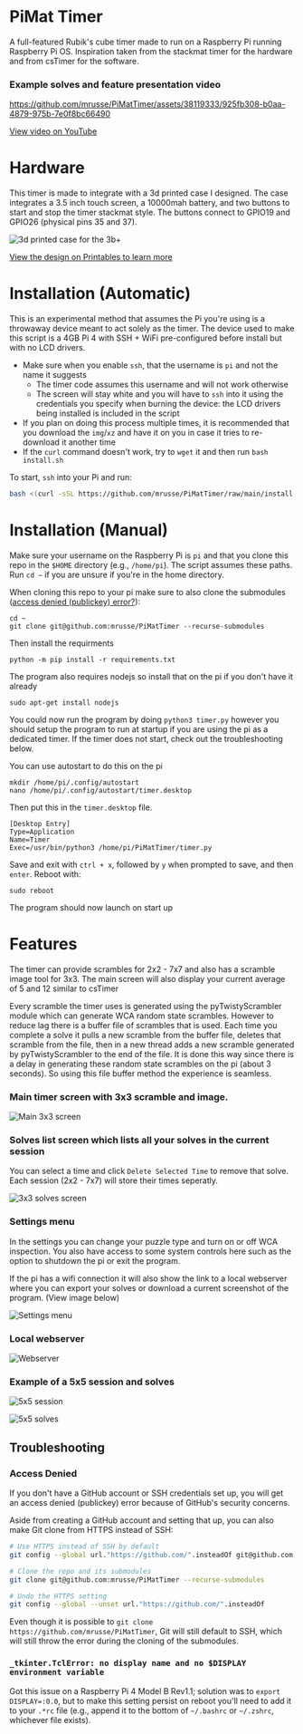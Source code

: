 # PiMat Timer
A full-featured Rubik's cube timer made to run on a Raspberry Pi running Raspberry Pi OS. Inspiration taken from the stackmat timer for the
hardware and from csTimer for the software.


### Example solves and feature presentation video 

https://github.com/mrusse/PiMatTimer/assets/38119333/925fb308-b0aa-4879-975b-7e0f8bc66490

[View video on YouTube](https://www.youtube.com/watch?v=ox_MspGBqCA)

# Hardware
This timer is made to integrate with a 3d printed case I designed. The case integrates a 3.5 inch touch screen, a 10000mah battery, and two buttons to start and stop the timer stackmat style. The buttons connect to GPIO19 and GPIO26 (physical pins 35 and 37).

![3d printed case for the 3b+](https://i.imgur.com/IAsu6mP.jpg)

[View the design on Printables to learn more](https://www.printables.com/model/240596-pimat-rubiks-cube-timer)

# Installation (Automatic)

This is an experimental method that assumes the Pi you're using is a throwaway device meant to act solely as the timer. The device used to make this script is a 4GB Pi 4 with SSH + WiFi pre-configured before install but with no LCD drivers.

- Make sure when you enable `ssh`, that the username is `pi` and not the name it suggests
  - The timer code assumes this username and will not work otherwise
  - The screen will stay white and you will have to `ssh` into it using the credentials you specify when burning the device: the LCD drivers being installed is included in the script
- If you plan on doing this process multiple times, it is recommended that you download the `img`/`xz` and have it on you in case it tries to re-download it another time
- If the `curl` command doesn't work, try to `wget` it and then run `bash install.sh`

To start, `ssh` into your Pi and run:

```bash
bash <(curl -sSL https://github.com/mrusse/PiMatTimer/raw/main/install.sh)
```

# Installation (Manual)

Make sure your username on the Raspberry Pi is `pi` and that you clone this repo in the `$HOME` directory (e.g., `/home/pi`). The script assumes these paths. Run `cd ~` if you are unsure if you're in the home directory.

When cloning this repo to your pi make sure to also clone the submodules ([access denied (publickey) error?](#access-denied)):
```
cd ~
git clone git@github.com:mrusse/PiMatTimer --recurse-submodules
```

Then install the requirments
```
python -m pip install -r requirements.txt
```

The program also requires nodejs so install that on the pi if you don't have it already
```
sudo apt-get install nodejs
```

You could now run the program by doing ```python3 timer.py``` however you should setup the program to run at startup if you are using the pi as a dedicated timer. If the timer does not start, check out the troubleshooting below.

You can use autostart to do this on the pi
```
mkdir /home/pi/.config/autostart
nano /home/pi/.config/autostart/timer.desktop
```
Then put this in the ```timer.desktop``` file.
```
[Desktop Entry]
Type=Application
Name=Timer
Exec=/usr/bin/python3 /home/pi/PiMatTimer/timer.py
```
Save and exit with ```ctrl + x```, followed by ```y``` when prompted to save, and then ```enter```. Reboot with:
```
sudo reboot
```
The program should now launch on start up

# Features

The timer can provide scrambles for 2x2 - 7x7 and also has a scramble image tool for 3x3. The main screen will also display your current average of 5 and 12 similar to csTimer

Every scramble the timer uses is generated using the pyTwistyScrambler module which can generate WCA random state scrambles.
However to reduce lag there is a buffer file of scrambles that is used. Each time you complete a solve it pulls a new scramble from the 
buffer file, deletes that scramble from the file, then in a new thread adds a new scramble generated by pyTwistyScrambler to the end of the file.
It is done this way since there is a delay in generating these random state scrambles on the pi (about 3 seconds). So using this file
buffer method the experience is seamless.

### Main timer screen with 3x3 scramble and image.

![Main 3x3 screen](https://i.imgur.com/6rO6vGL.png)

### Solves list screen which lists all your solves in the current session

You can select a time and click ```Delete Selected Time``` to remove that solve. Each session (2x2 - 7x7) will store their times seperatly.

![3x3 solves screen](https://i.imgur.com/FS5S4Jt.png)

### Settings menu

In the settings you can change your puzzle type and turn on or off WCA inspection. You also have access to some system controls here such as the option to shutdown the pi or exit the program.

If the pi has a wifi connection it will also show the link to a local webserver where you can export your solves or download a current screenshot of the program. (View image below)

![Settings menu](https://i.imgur.com/ZZB3fiO.png)

### Local webserver

![Webserver](https://i.imgur.com/E1XCaKx.png)

### Example of a 5x5 session and solves

![5x5 session](https://i.imgur.com/xjU86jv.png)

![5x5 solves](https://i.imgur.com/nuAKNQR.png)

## Troubleshooting

### Access Denied

If you don't have a GitHub account or SSH credentials set up, you will get an access denied (publickey) error because of GitHub's security concerns.

Aside from creating a GitHub account and setting that up, you can also make Git clone from HTTPS instead of SSH:

```bash
# Use HTTPS instead of SSH by default
git config --global url."https://github.com/".insteadOf git@github.com:

# Clone the repo and its submodules
git clone git@github.com:mrusse/PiMatTimer --recurse-submodules

# Undo the HTTPS setting
git config --global --unset url."https://github.com/".insteadOf
```

Even though it is possible to `git clone https://github.com/mrusse/PiMatTimer`, Git will still default to SSH, which will still throw the error during the cloning of the submodules.

### `_tkinter.TclError: no display name and no $DISPLAY environment variable`
Got this issue on a Raspberry Pi 4 Model B Rev1.1; solution was to `export DISPLAY=:0.0`, but to make this setting persist on reboot you'll need to add it to your `.*rc` file (e.g., append it to the bottom of `~/.bashrc` or `~/.zshrc`, whichever file exists).
